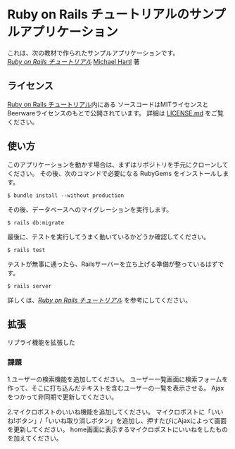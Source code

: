 # Ruby on Rails チュートリアルのサンプルアプリケーション

これは、次の教材で作られたサンプルアプリケーションです。   
[*Ruby on Rails チュートリアル*](https://railstutorial.jp/)
[Michael Hartl](http://www.michaelhartl.com/) 著

## ライセンス

[Ruby on Rails チュートリアル](https://railstutorial.jp/)内にある
ソースコードはMITライセンスとBeerwareライセンスのもとで公開されています。
詳細は [LICENSE.md](LICENSE.md) をご覧ください。

## 使い方

このアプリケーションを動かす場合は、まずはリポジトリを手元にクローンしてください。
その後、次のコマンドで必要になる RubyGems をインストールします。

```
$ bundle install --without production
```

その後、データベースへのマイグレーションを実行します。

```
$ rails db:migrate
```

最後に、テストを実行してうまく動いているかどうか確認してください。

```
$ rails test
```

テストが無事に通ったら、Railsサーバーを立ち上げる準備が整っているはずです。

```
$ rails server
```

詳しくは、[*Ruby on Rails チュートリアル*](https://railstutorial.jp/)
を参考にしてください。

## 拡張
リプライ機能を拡張した

### 課題
1.ユーザーの検索機能を追加してください。
ユーザー一覧画面に検索フォームを作って、そこに打ち込んだテキストを含むユーザーの一覧を表示させる。
Ajaxをつかって非同期で更新してください。

2.マイクロポストのいいね機能を追加してください。
マイクロポストに「いいね!ボタン」/「いいね取り消しボタン」を追加し、押すたびにAjaxによって画面を更新してください。
home画面に表示するマイクロポストにいいねをしたものを加えてください。
